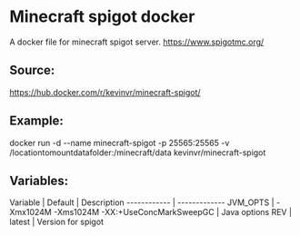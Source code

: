 # Minecraft spigot docker
A docker file for minecraft spigot server.
https://www.spigotmc.org/

## Source:
https://hub.docker.com/r/kevinvr/minecraft-spigot/

## Example:
docker run -d --name minecraft-spigot -p 25565:25565 -v /locationtomountdatafolder:/minecraft/data kevinvr/minecraft-spigot

## Variables:

Variable | Default | Description 
------------ | -------------
JVM_OPTS | -Xmx1024M -Xms1024M -XX:+UseConcMarkSweepGC | Java options
REV | latest | Version for spigot